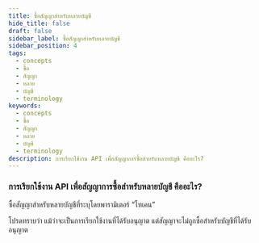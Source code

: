 ```yaml
---
title: ซื้อสัญญาสำหรับหลายบัญชี
hide_title: false
draft: false
sidebar_label: ซื้อสัญญาสำหรับหลายบัญชี
sidebar_position: 4
tags:
  - concepts
  - ซื้อ
  - สัญญา
  - หลาย
  - บัญชี
  - terminology
keywords:
  - concepts
  - ซื้อ
  - สัญญา
  - หลาย
  - บัญชี
  - terminology
description: การเรียกใช้งาน API เพื่อสัญญาการซื้อสำหรับหลายบัญชี คืออะไร?
---
```


### การเรียกใช้งาน API เพื่อสัญญาการซื้อสำหรับหลายบัญชี คืออะไร?

ซื้อสัญญาสำหรับหลายบัญชีที่ระบุโดยพารามิเตอร์ “โทเคน”

โปรดทราบว่า แม้ว่าจะเป็นการเรียกใช้งานที่ได้รับอนุญาต แต่สัญญาจะไม่ถูกซื้อสำหรับบัญชีที่ได้รับอนุญาต
